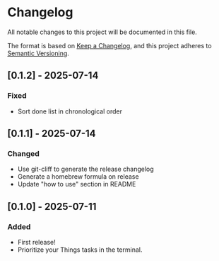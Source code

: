 # Changelog

All notable changes to this project will be documented in this file.

The format is based on [Keep a Changelog](https://keepachangelog.com/en/1.0.0/),
and this project adheres to [Semantic Versioning](https://semver.org/spec/v2.0.0.html).

## [0.1.2] - 2025-07-14

### Fixed
- Sort done list in chronological order

## [0.1.1] - 2025-07-14

### Changed
- Use git-cliff to generate the release changelog
- Generate a homebrew formula on release
- Update "how to use" section in README

## [0.1.0] - 2025-07-11

### Added
- First release!
- Prioritize your Things tasks in the terminal.


<!-- generated by git-cliff -->
